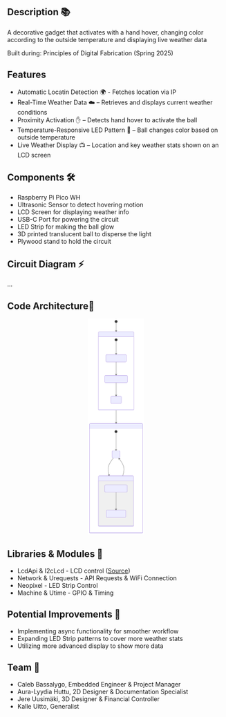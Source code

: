 ## Description 📚
A decorative gadget that activates with a hand hover, changing color according to the outside temperature and displaying live weather data

Built during: Principles of Digital Fabrication (Spring 2025)

## Features
- Automatic Locatin Detection 🌍 - Fetches location via IP
- Real-Time Weather Data ☁️ – Retrieves and displays current weather conditions
- Proximity Activation ✋ – Detects hand hover to activate the ball
- Temperature-Responsive LED Pattern 🌈 – Ball changes color based on outside temperature
- Live Weather Display 📺 – Location and key weather stats shown on an LCD screen
  
## Components 🛠️
- Raspberry Pi Pico WH
- Ultrasonic Sensor to detect hovering motion
- LCD Screen for displaying weather info
- USB-C Port for powering the circuit
- LED Strip for making the ball glow
- 3D printed translucent ball to disperse the light
- Plywood stand to hold the circuit

## Circuit Diagram ⚡
...

## Code Architecture🧩
<div align="center">
  <img src="./Images/code_diagram.svg" alt="Workflow" style="height: 70vh; max-height: 500px;">
</div>

## Libraries & Modules 📂
- LcdApi & I2cLcd - LCD control ([Source](https://github.com/T-622/RPI-PICO-I2C-LCD))
- Network & Urequests - API Requests & WiFi Connection
- Neopixel - LED Strip Control
- Machine & Utime - GPIO & Timing

## Potential Improvements 🚀 
- Implementing async functionality for smoother workflow
- Expanding LED Strip patterns to cover more weather stats
- Utilizing more advanced display to show more data

## Team 👥
- Caleb Bassalygo, Embedded Engineer & Project Manager
- Aura-Lyydia Huttu, 2D Designer & Documentation Specialist
- Jere Uusimäki, 3D Designer & Financial Controller
- Kalle Uitto, Generalist

